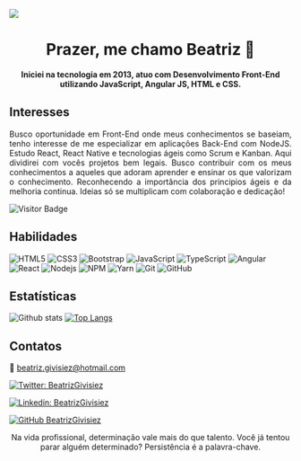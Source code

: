<img width="auto" src="https://res.cloudinary.com/stefanosaffran/image/upload/v1596557625/ru5sj2goboqrtxl5d8m1.png"><br>

<h1 align="center">Prazer, me chamo Beatriz 👋</h1> 

<p align="center"><strong>Iniciei na tecnologia em 2013, atuo com Desenvolvimento Front-End utilizando JavaScript, Angular JS, HTML e CSS.</strong></p>

## Interesses

<p align="justify">Busco oportunidade em Front-End onde meus conhecimentos se baseiam, tenho interesse de me especializar em aplicações Back-End com NodeJS. Estudo React, React Native e tecnologias ágeis como Scrum e Kanban. Aqui dividirei com vocês projetos bem legais. Busco contribuir com os meus conhecimentos a aqueles que adoram aprender e ensinar os que valorizam o conhecimento. Reconhecendo a importância dos principios ágeis e da melhoria continua. Ideias só se multiplicam com colaboração e dedicação!</p>

![Visitor Badge](https://visitor-badge.laobi.icu/badge?page_id=BeatrizGivisiez.BeatrizGivisiez)

## Habilidades

![HTML5](https://img.shields.io/badge/-HTML5-E34F26?style=flat-square&logo=html5&logoColor=white)
![CSS3](https://img.shields.io/badge/-CSS3-1572B6?style=flat-square&logo=css3)
![Bootstrap](https://img.shields.io/badge/-Bootstrap-563D7C?style=flat-square&logo=bootstrap)
![JavaScript](https://img.shields.io/badge/-JavaScript-black?style=flat-square&logo=javascript)
![TypeScript](https://img.shields.io/badge/-TypeScript-007ACC?style=flat-square&logo=typescript)
![Angular](https://img.shields.io/badge/-Angular-black?style=flat-square&logo=angular&logoColor=red)
![React](https://img.shields.io/badge/-React-black?style=flat-square&logo=react)
![Nodejs](https://img.shields.io/badge/NodeJs-339933.svg?logo=node.js&logoColor=white)
![NPM](https://img.shields.io/badge/NPM-CB3837.svg?logo=npm)
![Yarn](https://img.shields.io/badge/Yarn-2C8EBB.svg?logo=yarn&logoColor=white)
![Git](https://img.shields.io/badge/-Git-black?style=flat-square&logo=git)
![GitHub](https://img.shields.io/badge/-GitHub-181717?style=flat-square&logo=github)

## Estatísticas

![Github stats](https://github-readme-stats.vercel.app/api?username=BeatrizGivisiez&hide=issues&theme=gruvbox&show_icons=true&hide_border=false&count_private=true&include_all_commits=true&line_height=24.5)
[![Top Langs](https://github-readme-stats.vercel.app/api/top-langs/?username=BeatrizGivisiez&layout=compact&theme=gruvbox&langs_count=10)](https://github.com/BeatrizGivisiez/github-readme-stats)

## Contatos

💌 beatriz.givisiez@hotmail.com

[![Twitter: BeatrizGivisiez](https://img.shields.io/twitter/follow/BeatrizGivisiez?style=social)](https://twitter.com/BeatrizGivisiez) 

[![Linkedin: BeatrizGivisiez](https://img.shields.io/badge/-BeatrizGivisiez-blue?style=flat-square&logo=Linkedin&logoColor=white&link=https://www.linkedin.com/in/beatriz-givisiez/)](https://www.linkedin.com/in/beatriz-givisiez/) 

[![GitHub BeatrizGivisiez](https://img.shields.io/github/followers/BeatrizGivisiez?label=follow&style=social)](https://github.com/BeatrizGivisiez)

<p align="center">Na vida profissional, determinação vale mais do que talento. Você já tentou parar alguém determinado? Persistência é a palavra-chave.</p>
